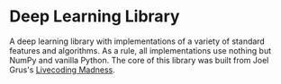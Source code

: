 # Deep Learning Library

A deep learning library with implementations of a variety of standard features and algorithms. As a rule, all implementations use nothing but NumPy and vanilla Python. The core of this library was built from Joel Grus's [Livecoding Madness](https://joelgrus.com/2017/12/04/livecoding-madness-building-a-deep-learning-library/).
